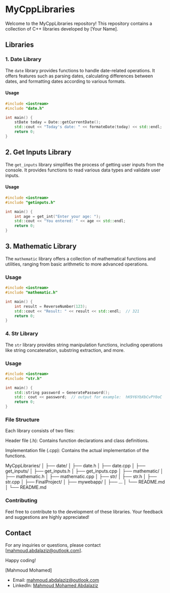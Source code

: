 # MyCppLibraries

Welcome to the MyCppLibraries repository! This repository contains a collection of C++ libraries developed by [Your Name].

## Libraries

### 1. Date Library

The `date` library provides functions to handle date-related operations. It offers features such as parsing dates, calculating differences between dates, and formatting dates according to various formats.

#### Usage
```cpp
#include <iostream>
#include "date.h"

int main() {
    stDate today = Date::getCurrentDate();
    std::cout << "Today's date: " << formateDate(today) << std::endl;
    return 0;
}
```

## 2. Get Inputs Library
The `get_inputs` library simplifies the process of getting user inputs from the console. It provides functions to read various data types and validate user inputs.

#### Usage

```cpp
#include <iostream>
#include "getinputs.h"

int main() {
    int age = get_int("Enter your age: ");
    std::cout << "You entered: " << age << std::endl;
    return 0;
}
```

## 3. Mathematic Library
The `mathematic` library offers a collection of mathematical functions and utilities, ranging from basic arithmetic to more advanced operations.

### Usage

```cpp
#include <iostream>
#include "mathematic.h"

int main() {
    int result = ReverseNumber(123);
    std::cout << "Result: " << result << std::endl;  // 321
    return 0;
}
```

### 4. Str Library
The `str` library provides string manipulation functions, including operations like string concatenation, substring extraction, and more.

### Usage
```cpp
#include <iostream>
#include "str.h"

int main() {
    std::string password = GeneratePassword();
    std:: cout << password;  // output for example:  hK9Y6YbXbCvPY0oC
    return 0;
}
```

### File Structure
Each library consists of two files:

Header file (.h): Contains function declarations and class definitions.

Implementation file (.cpp): Contains the actual implementation of the functions.


MyCppLibraries/
│
├── date/
│ ├── date.h
│ ├── date.cpp
│
├── get_inputs/
│ ├── get_inputs.h
│ ├── get_inputs.cpp
│
├── mathematic/
│ ├── mathematic.h
│ ├── mathematic.cpp
│
├── str/
│ ├── str.h
│ ├── str.cpp
│
├── FinalProject/
│ ├── mywebapp/
│ ├── ...
│ └── README.md
│
└── README.md



### Contributing
Feel free to contribute to the development of these libraries. Your feedback and suggestions are highly appreciated!

## Contact
For any inquiries or questions, please contact [mahmoud.abdalaziz@outlook.com].

Happy coding!

[Mahmoud Mohamed]
- Email: mahmoud.abdalaziz@outlook.com
- LinkedIn: [Mahmoud Mohamed Abdalaziz](https://www.linkedin.com/in/mahmoud-mohamed-abd/)
